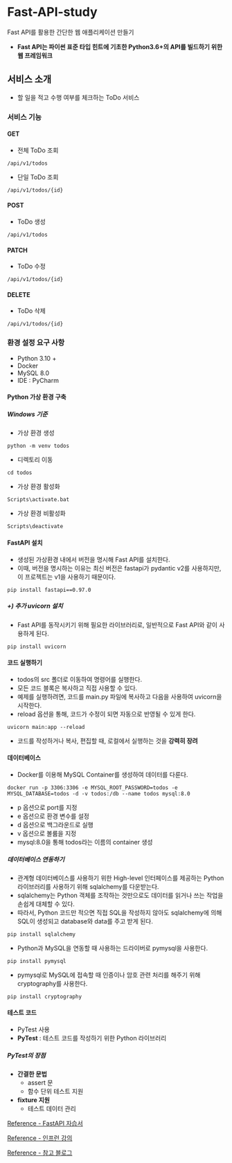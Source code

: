 # Fast-API-study

Fast API를 활용한 간단한 웹 애플리케이션 만들기

- **Fast API는 파이썬 표준 타입 힌트에 기초한 Python3.6+의 API를 빌드하기 위한 웹 프레임워크** 

## 서비스 소개 

- 할 일을 적고 수행 여부를 체크하는 ToDo 서비스 

### 서비스 기능 

#### GET 

- 전체 ToDo 조회

```
/api/v1/todos
```

- 단일 ToDo 조회 

```
/api/v1/todos/{id}
```

#### POST 

- ToDo 생성 

```
/api/v1/todos 
```

#### PATCH 

- ToDo 수정 

```
/api/v1/todos/{id}
```

#### DELETE 

- ToDo 삭제 

```
/api/v1/todos/{id} 
```

### 환경 설정 요구 사항 

- Python 3.10 + 
- Docker 
- MySQL 8.0 
- IDE : PyCharm 

#### Python 가상 환경 구축 

##### Windows 기준  

- 가상 환경 생성 

```
python -m venv todos 
```

- 디렉토리 이동 

```
cd todos
```

- 가상 환경 활성화 

```
Scripts\activate.bat 
```

- 가상 환경 비활성화 

```
Scripts\deactivate 
```

#### FastAPI 설치 

- 생성된 가상환경 내에서 버전을 명시해 Fast API를 설치한다. 
- 이때, 버전을 명시하는 이유는 최신 버전은 fastapi가 pydantic v2를 사용하지만, 이 프로젝트는 v1을 사용하기 때문이다. 

```
pip install fastapi==0.97.0
```

##### +) 추가 uvicorn 설치 

- Fast API를 동작시키기 위해 필요한 라이브러리로, 일반적으로 Fast API와 같이 사용하게 된다. 

```
pip install uvicorn 
```

#### 코드 실행하기 

- todos의 src 폴더로 이동하여 명령어를 실행한다. 
- 모든 코드 블록은 복사하고 직접 사용할 수 있다. 
- 예제를 실행하려면, 코드를 main.py 파일에 복사하고 다음을 사용하여 uvicorn을 시작한다. 
- reload 옵션을 통해, 코드가 수정이 되면 자동으로 반영될 수 있게 한다. 

```
uvicorn main:app --reload 
```

- 코드를 작성하거나 복사, 편집할 때, 로컬에서 실행하는 것을 **강력히 장려** 

#### 데이터베이스 

- Docker를 이용해 MySQL Container를 생성하여 데이터를 다룬다. 

```
docker run -p 3306:3306 -e MYSQL_ROOT_PASSWORD=todos -e MYSQL_DATABASE=todos -d -v todos:/db --name todos mysql:8.0
```

- p 옵션으로 port를 지정 
- e 옵션으로 환경 변수를 설정
- d 옵션으로 백그라운드로 실행 
- v 옵션으로 볼륨을 지정 
- mysql:8.0을 통해 todos라는 이름의 container 생성 

##### 데이터베이스 연동하기 

- 관계형 데이터베이스를 사용하기 위한 High-level 인터페이스를 제공하는 Python 라이브러리를 사용하기 위해 sqlalchemy를 다운받는다. 
- sqlalchemy는 Python 객체를 조작하는 것만으로도 데이터를 읽거나 쓰는 작업을 손쉽게 대체할 수 있다.
- 따라서, Python 코드만 적으면 직접 SQL을 작성하지 않아도 sqlalchemy에 의해 SQL이 생성되고 database와 data를 주고 받게 된다. 

```
pip install sqlalchemy 
```

- Python과 MySQL을 연동할 때 사용하는 드라이버로 pymysql을 사용한다. 

```
pip install pymysql 
```

- pymysql로 MySQL에 접속할 때 인증이나 암호 관련 처리를 해주기 위해 cryptography를 사용한다. 

```
pip install cryptography 
```

#### 테스트 코드 

- PyTest 사용 
- **PyTest** : 테스트 코드를 작성하기 위한 Python 라이브러리 

##### PyTest의 장점 
- **간결한 문법**
  - assert 문 
  - 함수 단위 테스트 지원 
- **fixture 지원** 
  - 테스트 데이터 관리 


[Reference - FastAPI 자습서](https://fastapi.tiangolo.com/ko/tutorial/)

[Reference - 인프런 강의](https://www.inflearn.com/course/%EC%8B%A4%EC%A0%84-fastapi-%EC%9E%85%EB%AC%B8)

[Reference - 참고 블로그](https://datamoney.tistory.com/344)